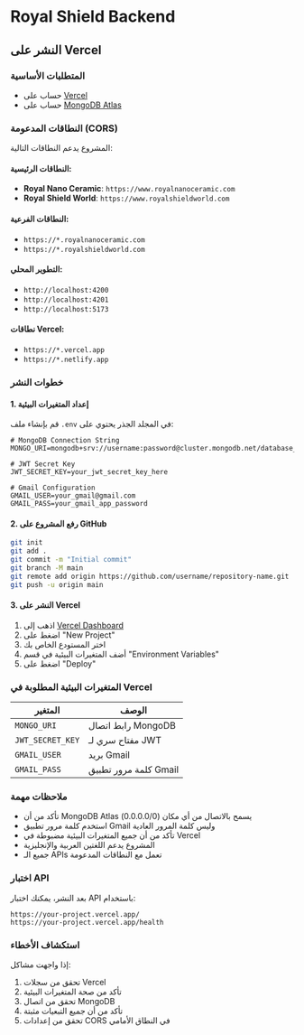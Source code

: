 # Royal Shield Backend

## النشر على Vercel

### المتطلبات الأساسية

- حساب على [Vercel](https://vercel.com)
- حساب على [MongoDB Atlas](https://mongodb.com/atlas)

### النطاقات المدعومة (CORS)

المشروع يدعم النطاقات التالية:

#### النطاقات الرئيسية:

- **Royal Nano Ceramic**: `https://www.royalnanoceramic.com`
- **Royal Shield World**: `https://www.royalshieldworld.com`

#### النطاقات الفرعية:

- `https://*.royalnanoceramic.com`
- `https://*.royalshieldworld.com`

#### التطوير المحلي:

- `http://localhost:4200`
- `http://localhost:4201`
- `http://localhost:5173`

#### نطاقات Vercel:

- `https://*.vercel.app`
- `https://*.netlify.app`

### خطوات النشر

#### 1. إعداد المتغيرات البيئية

قم بإنشاء ملف `.env` في المجلد الجذر يحتوي على:

```env
# MongoDB Connection String
MONGO_URI=mongodb+srv://username:password@cluster.mongodb.net/database_name

# JWT Secret Key
JWT_SECRET_KEY=your_jwt_secret_key_here

# Gmail Configuration
GMAIL_USER=your_gmail@gmail.com
GMAIL_PASS=your_gmail_app_password
```

#### 2. رفع المشروع على GitHub

```bash
git init
git add .
git commit -m "Initial commit"
git branch -M main
git remote add origin https://github.com/username/repository-name.git
git push -u origin main
```

#### 3. النشر على Vercel

1. اذهب إلى [Vercel Dashboard](https://vercel.com/dashboard)
2. اضغط على "New Project"
3. اختر المستودع الخاص بك
4. أضف المتغيرات البيئية في قسم "Environment Variables"
5. اضغط على "Deploy"

### المتغيرات البيئية المطلوبة في Vercel

| المتغير          | الوصف                 |
| ---------------- | --------------------- |
| `MONGO_URI`      | رابط اتصال MongoDB    |
| `JWT_SECRET_KEY` | مفتاح سري لـ JWT      |
| `GMAIL_USER`     | بريد Gmail            |
| `GMAIL_PASS`     | كلمة مرور تطبيق Gmail |

### ملاحظات مهمة

- تأكد من أن MongoDB Atlas يسمح بالاتصال من أي مكان (0.0.0.0/0)
- استخدم كلمة مرور تطبيق Gmail وليس كلمة المرور العادية
- تأكد من أن جميع المتغيرات البيئية مضبوطة في Vercel
- المشروع يدعم اللغتين العربية والإنجليزية
- جميع الـ APIs تعمل مع النطاقات المدعومة

### اختبار API

بعد النشر، يمكنك اختبار API باستخدام:

```
https://your-project.vercel.app/
https://your-project.vercel.app/health
```

### استكشاف الأخطاء

إذا واجهت مشاكل:

1. تحقق من سجلات Vercel
2. تأكد من صحة المتغيرات البيئية
3. تحقق من اتصال MongoDB
4. تأكد من أن جميع التبعيات مثبتة
5. تحقق من إعدادات CORS في النطاق الأمامي
